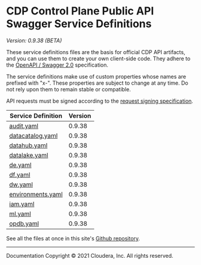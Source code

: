 # CDP Control Plane Public API Swagger Service Definitions

*Version: 0.9.38 (BETA)*

These service definitions files are the basis for official CDP API artifacts,
and you can use them to create your own client-side code. They adhere to the
[OpenAPI / Swagger 2.0](https://swagger.io/specification/v2/) specification.

The service definitions make use of custom properties whose names are prefixed
with "x-". These properties are subject to change at any time. Do not rely upon
them to remain stable or compatible.

API requests must be signed according to the
[request signing specification](request_signing.md).

| Service Definition | Version |
| --- | --- |
| [audit.yaml](./audit.yaml) | 0.9.38 |
| [datacatalog.yaml](./datacatalog.yaml) | 0.9.38 |
| [datahub.yaml](./datahub.yaml) | 0.9.38 |
| [datalake.yaml](./datalake.yaml) | 0.9.38 |
| [de.yaml](./de.yaml) | 0.9.38 |
| [df.yaml](./df.yaml) | 0.9.38 |
| [dw.yaml](./dw.yaml) | 0.9.38 |
| [environments.yaml](./environments.yaml) | 0.9.38 |
| [iam.yaml](./iam.yaml) | 0.9.38 |
| [ml.yaml](./ml.yaml) | 0.9.38 |
| [opdb.yaml](./opdb.yaml) | 0.9.38 |

See all the files at once in this site's
[Github repository](https://github.com/cloudera/cdp-dev-docs/tree/master/api-docs/swagger).

----

Documentation Copyright © 2021 Cloudera, Inc. All rights reserved.

